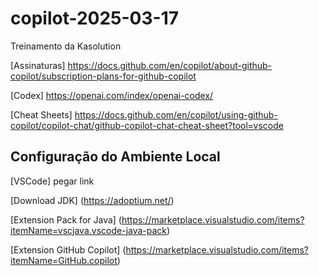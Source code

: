 # copilot-2025-03-17
Treinamento da Kasolution

[Assinaturas] https://docs.github.com/en/copilot/about-github-copilot/subscription-plans-for-github-copilot

[Codex] https://openai.com/index/openai-codex/

[Cheat Sheets] https://docs.github.com/en/copilot/using-github-copilot/copilot-chat/github-copilot-chat-cheat-sheet?tool=vscode

## Configuração do Ambiente Local

[VSCode]  pegar link

[Download JDK] (https://adoptium.net/)

[Extension Pack for Java] (https://marketplace.visualstudio.com/items?itemName=vscjava.vscode-java-pack)

[Extension GitHub Copilot] (https://marketplace.visualstudio.com/items?itemName=GitHub.copilot)